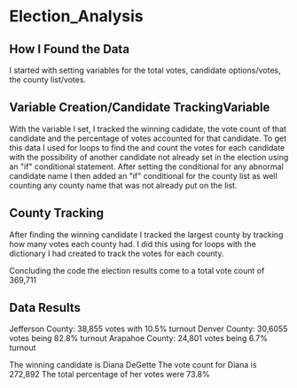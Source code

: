 # Election_Analysis
## How I Found the Data
I started with setting variables for the total votes, candidate options/votes, the county list/votes.
## Variable Creation/Candidate TrackingVariable 
With the variable I set, I tracked the winning cadidate, the vote count of that candidate and the percentage of votes accounted for that candidate. To get this data I used for loops to find the and count the votes for each candidate with the possibility of another candidate not already set in the election using an "if" conditional statement. After setting the conditional for any abnormal candidate name I then added an "if" conditional for the county list as well counting any county name that was not already put on the list.
## County Tracking
After finding the winning candidate I tracked the largest county by tracking how many votes each county had. I did this using for loops with the dictionary I had created to track the votes for each county. 

Concluding the code the election results come to a total vote count of 369,711
## Data Results 
Jefferson County: 38,855 votes with 10.5% turnout
Denver County: 30,6055 votes being 82.8% turnout
Arapahoe County: 24,801 votes being 6.7% turnout

The winning candidate is Diana DeGette 
The vote count for Diana is 272,892
The total percentage of her votes were 73.8%